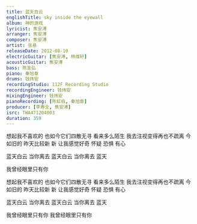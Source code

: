 ```yaml
---
title: 蓝天白云
englishTitle: sky inside the eyewall
album: 神的游戏
lyricist: 焦安溥
arranger: 焦安溥
composer: 焦安溥
artist: 张悬
releaseDate: 2012-08-10
electricGuitar: [焦安溥, 林维轩]
acousticGuitar: 焦安溥
bass: 陈圣弘
piano: 秦旭章
drums: 钱炜安
recordingStudio: 112F Recording Studio
recordingEngineer: 钱炜安
mixingEngineer: 钱炜安
pianoRecording: [陈虹伯, 秦旭章]
producer: [李寿全, 焦安溥]
isrc: TWA471204003
duration: 359
---
```

想起我不喜欢的
也如今它们四散无寻
看来多么陌生
我去注视变得再也不疏离
今如旧的 昨天比较新
新 让我感觉好奇 怀疑 恐惧 有心

蓝天白云
当你离去
蓝天白云
当你离去
蓝天

我曾经眼里只有你

想起我不喜欢的
也如今它们四散无寻
看来多么陌生
我去注视变得再也不疏离
今如旧的 昨天比较新
新 让我感觉好奇 怀疑 恐惧 有心

蓝天白云
当你离去
蓝天白云
当你离去
蓝天

我曾经眼里只有你
我曾经眼里只有你